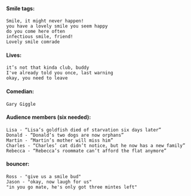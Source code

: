 
#### Smile tags:
    Smile, it might never happen!
    you have a lovely smile you seem happy 
    do you come here often
    infectious smile, friend!
    Lovely smile comrade

#### Lives:
    it’s not that kinda club, buddy
    I've already told you once, last warning
    okay, you need to leave

#### Comedian:
    Gary Giggle

#### Audience members (six needed):
    Lisa - “Lisa’s goldfish died of starvation six days later”
    Donald - “Donald’s two dogs are now orphans”
    Martin - “Martin’s mother will miss him”
    Charles - “Charles’ cat didn’t notice, but he now has a new family”
    Rebecca - “Rebecca’s roommate can’t afford the flat anymore”

#### bouncer:
    Ross - "give us a smile bud"
    Jason - "okay, now laugh for us"
    "in you go mate, he's only got three mintes left"